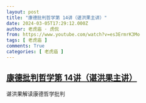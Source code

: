 ```yaml
---
layout: post
title: "康德批判哲学第 14讲（谌洪果主讲）"
date: 2024-03-05T17:29:12.000Z
author: 老虎庙 · 虎侃
from: https://www.youtube.com/watch?v=es3ErmrK3Mo
tags: [ 老虎庙 ]
comments: True
categories: [ 老虎庙 ]
---
```

<!--1709659752000-->
[康德批判哲学第 14讲（谌洪果主讲）](https://www.youtube.com/watch?v=es3ErmrK3Mo)
------

<div>
谌洪果解读康德哲学批判
</div>
